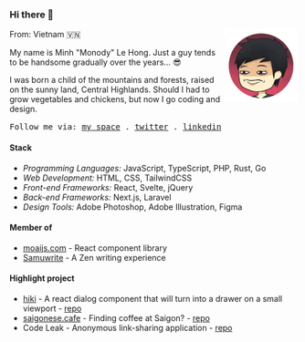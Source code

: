 ### Hi there 👋

<img src="./assets/me.png" align="right" height="128" />

From: Vietnam 🇻🇳

My name is Minh "Monody" Le Hong. Just a guy
tends to be handsome gradually over the years… 😎

I was born a child of the mountains and forests,
raised on the sunny land, Central Highlands.
Should I had to grow vegetables and chickens,
but now I go coding and design.

<samp>
  Follow me via: 
  <a href="https://www.minhle.space/">my space</a> .
  <a href="https://twitter.com/MonodyLe">twitter</a> .
  <a href="https://www.linkedin.com/in/monodyle/">linkedin</a>
</samp>

#### Stack

- *Programming Languages:* JavaScript, TypeScript, PHP, Rust, Go
- *Web Development:* HTML, CSS, TailwindCSS
- *Front-end Frameworks:* React, Svelte, jQuery
- *Back-end Frameworks:* Next.js, Laravel
- *Design Tools:* Adobe Photoshop, Adobe Illustration, Figma

#### Member of
- [moaijs.com] - React component library
- [Samuwrite] - A Zen writing experience

[moaijs.com]: https://moaijs.com/
[Samuwrite]: https://samuwrite.com/

#### Highlight project
- [hiki] - A react dialog component that will turn into a drawer on a small viewport - [repo](https://github.com/monodyle/hiki)
- [saigonese.cafe] - Finding coffee at Saigon? - [repo](https://github.com/monodyle/saigonese.cafe)
- Code Leak - Anonymous link-sharing application - [repo](https://github.com/monodyle/codeleak)

[hiki]: https://hiki.minhle.space/
[saigonese.cafe]: https://saigonese.cafe/
